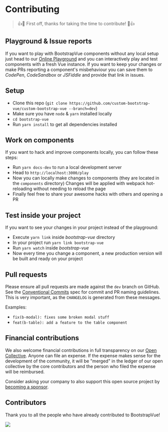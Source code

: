 # Contributing

> 👍🎉 First off, thanks for taking the time to contribute! 🎉👍

## Playground & Issue reports

If you want to play with BootstrapVue components without any local setup just head to our
[Online Playground](https://custom-bootstrap-vue.org/play) and you can interactively play and test
components with a fresh Vue instance. If you want to keep your changes or make PRs reporting a
component's misbehaviour you can save them to _CodePen_, _CodeSandbox_ or _JSFiddle_ and provide
that link in issues.

## Setup

- Clone this repo
  (`git clone https://github.com/custom-bootstrap-vue/custom-bootstrap-vue --branch=dev`)
- Make sure you have `node` & `yarn` installed locally
- `cd bootstrap-vue`
- Run `yarn install` to get all dependencies installed

## Work on components

If you want to hack and improve components locally, you can follow these steps:

- Run `yarn docs-dev` to run a local development server
- Head to `http://localhost:3000/play`
- Now you can locally make changes to components (they are located in the `components` directory)
  Changes will be applied with webpack hot-reloading without needing to reload the page
- Finally feel free to share your awesome hacks with others and opening a PR

## Test inside your project

If you want to see your changes in your project instead of the playground:

- Execute `yarn link` inside _bootstrap-vue_ directory
- In your project run `yarn link bootstrap-vue`
- Run `yarn watch` inside _bootstrap-vue_
- Now every time you change a component, a new production version will be built and ready on your
  project

## Pull requests

Please ensure all pull requests are made against the `dev` branch on GitHub. See the
[Conventional Commits](https://conventionalcommits.org/) spec for commit and PR naming guidelines.
This is very important, as the `CHANGELOG` is generated from these messages.

Examples:

- `fix(b-modal): fixes some broken modal stuff`
- `feat(b-table): add a feature to the table component`

## Financial contributions

We also welcome financial contributions in full transparency on our
[Open Collective](https://opencollective.com/custom-bootstrap-vue). Anyone can file an expense. If
the expense makes sense for the development of the community, it will be "merged" in the ledger of
our open collective by the core contributors and the person who filed the expense will be
reimbursed.

Consider asking your company to also support this open source project by
[becoming a sponsor](https://opencollective.com/custom-bootstrap-vue/contribute/).

## Contributors

Thank you to all the people who have already contributed to BootstrapVue!

<div class="p-3 mb-3text-center">
  <a href="https://github.com/custom-bootstrap-vue/custom-bootstrap-vue/graphs/contributors" rel="noopener" class="d-inline-block"><img src="https://opencollective.com/custom-bootstrap-vue/contributors.svg?width=890" class="img-fluid"></a>
</div>
